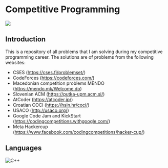 # Competitive Programming

![](https://img.shields.io/badge/solutions-133-green) 

## Introduction
This is a repository of all problems that I am solving during my competitive programming career. The solutions are of problems from the following websites:

- CSES (https://cses.fi/problemset/)
- CodeForces (https://codeforces.com/)
- Macedonian competition problems MENDO (https://mendo.mk/Welcome.do)
- Slovenian ACM (https://putka-upm.acm.si/)
- AtCoder (https://atcoder.jp/)
- Croatian COCI (https://hsin.hr/coci/)
- USACO (http://usaco.org/)
- Google Code Jam and KickStart (https://codingcompetitions.withgoogle.com/)
- Meta Hackercup (https://www.facebook.com/codingcompetitions/hacker-cup/)

## Languages
![C++](https://img.shields.io/badge/c++-%2300599C.svg?style=for-the-badge&logo=c%2B%2B&logoColor=white) 
